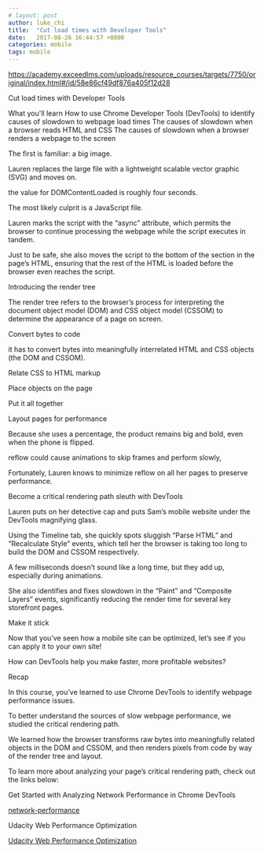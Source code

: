 ```yaml
---
# layout: post
author: luke_chi
title:  "Cut load times with Developer Tools"
date:   2017-08-26 16:44:57 +0800
categories: mobile
tags: mobile
---
```


https://academy.exceedlms.com/uploads/resource_courses/targets/7750/original/index.html#/id/58e86cf49df876a405f12d28

Cut load times with Developer Tools

What you'll learn
How to use Chrome Developer Tools (DevTools) to identify causes of slowdown to webpage load times
The causes of slowdown when a browser reads HTML and CSS
The causes of slowdown when a browser renders a webpage to the screen


The first is familiar: a big image.

Lauren replaces the large file with a lightweight scalable vector graphic (SVG) and moves on. 

the value for DOMContentLoaded is roughly four seconds.

The most likely culprit is a JavaScript file. 

Lauren marks the script with the “async” attribute, which permits the browser to continue processing the webpage while the script executes in tandem. 

Just to be safe, she also moves the script to the bottom of the <body> section in the page’s HTML, ensuring that the rest of the HTML is loaded before the browser even reaches the script.  


Introducing the render tree

The render tree refers to the browser’s process for interpreting the document object model (DOM) and CSS object model (CSSOM) to determine the appearance of a page on screen. 

Convert bytes to code

it has to convert bytes into meaningfully interrelated HTML and CSS objects (the DOM and CSSOM). 

Relate CSS to HTML markup

Place objects on the page

Put it all together


Layout pages for performance

Because she uses a percentage, the product remains big and bold, even when the phone is flipped.

reflow could cause animations to skip frames and perform slowly, 

Fortunately, Lauren knows to minimize reflow on all her pages to preserve performance.


Become a critical rendering path sleuth with DevTools

Lauren puts on her detective cap and puts Sam’s mobile website under the DevTools magnifying glass. 

Using the Timeline tab, she quickly spots sluggish “Parse HTML” and “Recalculate Style” events, which tell her the browser is taking too long to build the DOM and CSSOM respectively. 

A few milliseconds doesn’t sound like a long time, but they add up, especially during animations. 

She also identifies and fixes slowdown in the “Paint” and “Composite Layers” events, significantly reducing the render time for several key storefront pages. 


Make it stick

Now that you’ve seen how a mobile site can be optimized, let’s see if you can apply it to your own site!

How can DevTools help you make faster, more profitable websites?


Recap

In this course, you’ve learned to use Chrome DevTools to identify webpage performance issues. 

To better understand the sources of slow webpage performance, we studied the critical rendering path. 

We learned how the browser transforms raw bytes into meaningfully related objects in the DOM and CSSOM, and then renders pixels from code by way of the render tree and layout.

To learn more about analyzing your page’s critical rendering path, check out the links below:

Get Started with Analyzing Network Performance in Chrome DevTools

<a href="https://developers.google.com/web/tools/chrome-devtools/network-performance/">network-performance</a>

Udacity Web Performance Optimization

<a href="https://www.youtube.com/playlist?list=PLAwxTw4SYaPmKmNX-INgcxQWf30KuWa_A">Udacity Web Performance Optimization</a>

